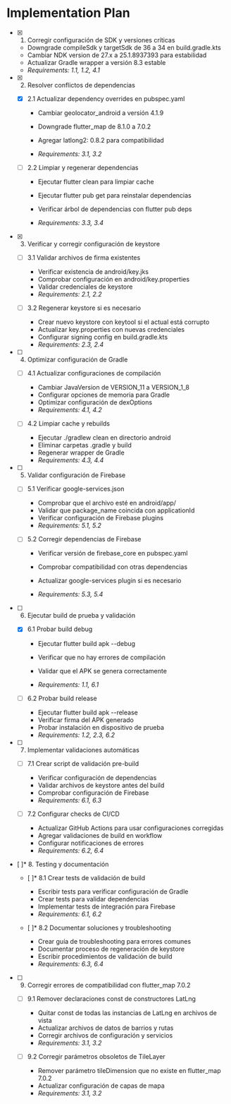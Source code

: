 # Implementation Plan

- [x] 1. Corregir configuración de SDK y versiones críticas

  - Downgrade compileSdk y targetSdk de 36 a 34 en build.gradle.kts
  - Cambiar NDK version de 27.x a 25.1.8937393 para estabilidad
  - Actualizar Gradle wrapper a versión 8.3 estable
  - _Requirements: 1.1, 1.2, 4.1_

- [x] 2. Resolver conflictos de dependencias

  - [x] 2.1 Actualizar dependency overrides en pubspec.yaml



    - Cambiar geolocator_android a versión 4.1.9
    - Downgrade flutter_map de 8.1.0 a 7.0.2

    - Agregar latlong2: 0.8.2 para compatibilidad
    - _Requirements: 3.1, 3.2_



  - [ ] 2.2 Limpiar y regenerar dependencias

    - Ejecutar flutter clean para limpiar cache
    - Ejecutar flutter pub get para reinstalar dependencias

    - Verificar árbol de dependencias con flutter pub deps
    - _Requirements: 3.3, 3.4_

- [x] 3. Verificar y corregir configuración de keystore



  - [ ] 3.1 Validar archivos de firma existentes

    - Verificar existencia de android/key.jks
    - Comprobar configuración en android/key.properties
    - Validar credenciales de keystore
    - _Requirements: 2.1, 2.2_

  - [ ] 3.2 Regenerar keystore si es necesario
    - Crear nuevo keystore con keytool si el actual está corrupto
    - Actualizar key.properties con nuevas credenciales
    - Configurar signing config en build.gradle.kts
    - _Requirements: 2.3, 2.4_

- [ ] 4. Optimizar configuración de Gradle

  - [ ] 4.1 Actualizar configuraciones de compilación



    - Cambiar JavaVersion de VERSION_11 a VERSION_1_8
    - Configurar opciones de memoria para Gradle
    - Optimizar configuración de dexOptions
    - _Requirements: 4.1, 4.2_

  - [ ] 4.2 Limpiar cache y rebuilds
    - Ejecutar ./gradlew clean en directorio android
    - Eliminar carpetas .gradle y build
    - Regenerar wrapper de Gradle
    - _Requirements: 4.3, 4.4_

- [ ] 5. Validar configuración de Firebase

  - [ ] 5.1 Verificar google-services.json

    - Comprobar que el archivo esté en android/app/
    - Validar que package_name coincida con applicationId
    - Verificar configuración de Firebase plugins
    - _Requirements: 5.1, 5.2_

  - [ ] 5.2 Corregir dependencias de Firebase
    - Verificar versión de firebase_core en pubspec.yaml


    - Comprobar compatibilidad con otras dependencias
    - Actualizar google-services plugin si es necesario
    - _Requirements: 5.3, 5.4_


- [ ] 6. Ejecutar build de prueba y validación

  - [x] 6.1 Probar build debug




    - Ejecutar flutter build apk --debug
    - Verificar que no hay errores de compilación



    - Validar que el APK se genera correctamente
    - _Requirements: 1.1, 6.1_

  - [ ] 6.2 Probar build release
    - Ejecutar flutter build apk --release
    - Verificar firma del APK generado
    - Probar instalación en dispositivo de prueba
    - _Requirements: 1.2, 2.3, 6.2_

- [ ] 7. Implementar validaciones automáticas

  - [ ] 7.1 Crear script de validación pre-build

    - Verificar configuración de dependencias
    - Validar archivos de keystore antes del build
    - Comprobar configuración de Firebase
    - _Requirements: 6.1, 6.3_

  - [ ] 7.2 Configurar checks de CI/CD
    - Actualizar GitHub Actions para usar configuraciones corregidas
    - Agregar validaciones de build en workflow
    - Configurar notificaciones de errores
    - _Requirements: 6.2, 6.4_

- [ ]\* 8. Testing y documentación

  - [ ]\* 8.1 Crear tests de validación de build

    - Escribir tests para verificar configuración de Gradle
    - Crear tests para validar dependencias
    - Implementar tests de integración para Firebase
    - _Requirements: 6.1, 6.2_



  - [ ]\* 8.2 Documentar soluciones y troubleshooting
    - Crear guía de troubleshooting para errores comunes
    - Documentar proceso de regeneración de keystore
    - Escribir procedimientos de validación de build
    - _Requirements: 6.3, 6.4_



- [ ] 9. Corregir errores de compatibilidad con flutter_map 7.0.2

  - [ ] 9.1 Remover declaraciones const de constructores LatLng

    - Quitar const de todas las instancias de LatLng en archivos de vista
    - Actualizar archivos de datos de barrios y rutas
    - Corregir archivos de configuración y servicios
    - _Requirements: 3.1, 3.2_

  - [ ] 9.2 Corregir parámetros obsoletos de TileLayer
    - Remover parámetro tileDimension que no existe en flutter_map 7.0.2
    - Actualizar configuración de capas de mapa
    - _Requirements: 3.1, 3.2_
